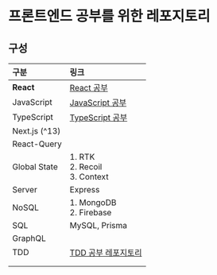 # 프론트엔드 공부를 위한 레포지토리

## 구성

| 구분          | 링크                                                                              |
| :------------ | :-------------------------------------------------------------------------------- |
| **React**     | [React 공부](https://github.com/ohtaekwon/Frontend-101/tree/main/React)           |
| JavaScript    | [JavaScript 공부](https://github.com/ohtaekwon/Frontend-101/tree/main/JavaScript) |
| TypeScript    | [TypeScript 공부](https://github.com/ohtaekwon/Frontend-101/tree/main/TypeScript) |
| Next.js (^13) |                                                                                   |
| React-Query   |                                                                                   |
| Global State  | 1. RTK<br />2. Recoil<br />3. Context                                             |
| Server        | Express                                                                           |
| NoSQL         | 1. MongoDB<br />2. Firebase                                                       |
| SQL           | MySQL, Prisma                                                                     |
| GraphQL       |                                                                                   |
| TDD           | [TDD 공부 레포지토리](https://github.com/ohtaekwon/tdd-example)                   |
|               |                                                                                   |
|               |                                                                                   |
